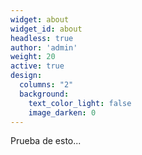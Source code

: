 ```yaml
---
widget: about
widget_id: about
headless: true
author: 'admin'
weight: 20
active: true
design:
  columns: "2"
  background:
    text_color_light: false
    image_darken: 0
---
```

Prueba de esto...

